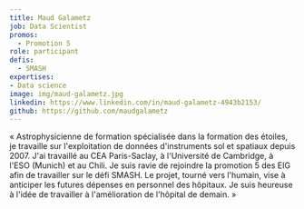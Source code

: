 ```yaml
---
title: Maud Galametz
job: Data Scientist
promos:
  - Promotion 5
role: participant
defis:
  - SMASH
expertises:
- Data science
image: img/maud-galametz.jpg
linkedin: https://www.linkedin.com/in/maud-galametz-4943b2153/
github: https://github.com/maudgalametz
---
```

« Astrophysicienne de formation spécialisée dans la formation des étoiles, je travaille sur l'exploitation de données d'instruments sol et spatiaux depuis 2007. J'ai travaillé au CEA Paris-Saclay, à l'Université de Cambridge, à l'ESO (Munich) et au Chili. Je suis ravie de rejoindre la promotion 5 des EIG afin de travailler sur le défi SMASH. Le projet, tourné vers l'humain, vise à anticiper les futures dépenses en personnel des hôpitaux. Je suis heureuse à l'idée de travailler à l'amélioration de l'hôpital de demain. »
